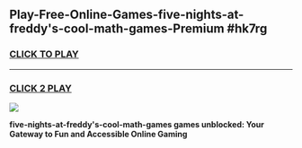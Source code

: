 
## Play-Free-Online-Games-five-nights-at-freddy's-cool-math-games-Premium #hk7rg
<h3>
<a href="https://premium.freeplayer.one?title=five-nights-at-freddy's-cool-math-games&ref=8M">CLICK TO PLAY</a></h3>
<hr>

<h3>
<a href="https://premium.freeplayer.one?title=five-nights-at-freddy's-cool-math-games&ref=8M">CLICK 2 PLAY</a>
  
</h3>

<a href="https://premium.freeplayer.one?title=five-nights-at-freddy's-cool-math-games&ref=8M"><img src="https://clearcache.store/games.png"></a>


**five-nights-at-freddy's-cool-math-games games unblocked: Your Gateway to Fun and Accessible Online Gaming**
